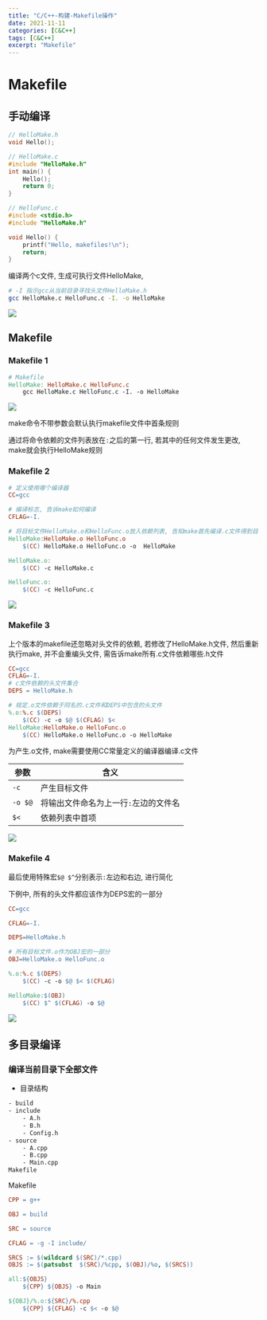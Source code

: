 ```yaml
---
title: "C/C++-构建-Makefile操作"
date: 2021-11-11
categories: [C&C++]
tags: [C&C++]
excerpt: "Makefile"
---
```


# Makefile

## 手动编译

```c
// HelloMake.h
void Hello();
```

```c
// HelloMake.c
#include "HelloMake.h"
int main() {
    Hello();
    return 0;
}
```

```c
// HelloFunc.c
#include <stdio.h>
#include "HelloMake.h"

void Hello() {
    printf("Hello, makefiles!\n");
    return;
}
```

编译两个c文件, 生成可执行文件HelloMake, 

```sh
# -I 指示gcc从当前目录寻找头文件HelloMake.h
gcc HelloMake.c HelloFunc.c -I. -o HelloMake
```

![](https://raw.githubusercontent.com/dmjcb/SelfImgur/main/20241021215504.png)

## Makefile

### Makefile 1

```makefile
# Makefile
HelloMake: HelloMake.c HelloFunc.c
    gcc HelloMake.c HelloFunc.c -I. -o HelloMake
```

![](https://raw.githubusercontent.com/dmjcb/SelfImgur/main/20241021215643.png)

make命令不带参数会默认执行makefile文件中首条规则

通过将命令依赖的文件列表放在`:`之后的第一行, 若其中的任何文件发生更改, make就会执行HelloMake规则

### Makefile 2

```makefile
# 定义使用哪个编译器
CC=gcc

# 编译标志, 告诉make如何编译
CFLAG=-I.

# 将目标文件HelloMake.o和HelloFunc.o放入依赖列表, 告知make首先编译.c文件得到目标文件, 然后链接得到可执行文件HelloMake
HelloMake:HelloMake.o HelloFunc.o
    $(CC) HelloMake.o HelloFunc.o -o  HelloMake

HelloMake.o:
    $(CC) -c HelloMake.c

HelloFunc.o:
    $(CC) -c HelloFunc.c
```

![](https://raw.githubusercontent.com/dmjcb/SelfImgur/main/20241021215828.png)

### Makefile 3

上个版本的makefile还忽略对头文件的依赖, 若修改了HelloMake.h文件, 然后重新执行make, 并不会重编头文件, 需告诉make所有.c文件依赖哪些.h文件

```makefile
CC=gcc
CFLAG=-I.
# c文件依赖的头文件集合
DEPS = HelloMake.h

# 规定.o文件依赖于同名的.c文件和DEPS中包含的头文件
%.o:%.c $(DEPS)
	$(CC) -c -o $@ $(CFLAG) $<
HelloMake:HelloMake.o HelloFunc.o
	$(CC) HelloMake.o HelloFunc.o -o HelloMake 
```

为产生.o文件, make需要使用CC常量定义的编译器编译.c文件

| 参数    | 含义                                  |
| ------- | ------------------------------------- |
| `-c`    | 产生目标文件                          |
| `-o $@` | 将输出文件命名为上一行`:`左边的文件名 |
| `$<`    | 依赖列表中首项                        |

![](https://raw.githubusercontent.com/dmjcb/SelfImgur/main/20241021220047.png)

### Makefile 4

最后使用特殊宏`$@ $^`分别表示`:`左边和右边, 进行简化

下例中, 所有的头文件都应该作为DEPS宏的一部分

```makefile
CC=gcc

CFLAG=-I.

DEPS=HelloMake.h

# 所有目标文件.o作为OBJ宏的一部分
OBJ=HelloMake.o HelloFunc.o

%.o:%.c $(DEPS)
	$(CC) -c -o $@ $< $(CFLAG)

HelloMake:$(OBJ)
	$(CC) $^ $(CFLAG) -o $@
```

![](https://raw.githubusercontent.com/dmjcb/SelfImgur/main/20241021220230.png)

## 多目录编译

### 编译当前目录下全部文件

- 目录结构

```sh
- build
- include
    - A.h
    - B.h
    - Config.h
- source
    - A.cpp
    - B.cpp
    - Main.cpp
Makefile
```

Makefile

```Makefile
CPP = g++

OBJ = build

SRC = source

CFLAG = -g -I include/

SRCS := $(wildcard $(SRC)/*.cpp)
OBJS := $(patsubst  $(SRC)/%cpp, $(OBJ)/%o, $(SRCS))

all:${OBJS}
    ${CPP} ${OBJS} -o Main

${OBJ}/%.o:${SRC}/%.cpp
    ${CPP} ${CFLAG} -c $< -o $@
```
